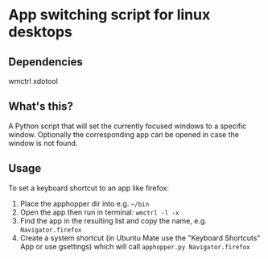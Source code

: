 # App switching script for linux desktops

## Dependencies
wmctrl
xdotool

## What's this?
A Python script that will set the currently focused windows to a specific window. Optionally the corresponding app can be opened in case the window is not found.

## Usage
To set a keyboard shortcut to an app like firefox:

1. Place the apphopper dir into e.g. `~/bin`
2. Open the app then run in terminal: `wmctrl -l -x`
3. Find the app in the resulting list and copy the name, e.g. `Navigator.firefox`
4. Create a system shortcut (in Ubuntu Mate use the "Keyboard Shortcuts" App or use gsettings) which will call `apphopper.py Navigator.firefox`
